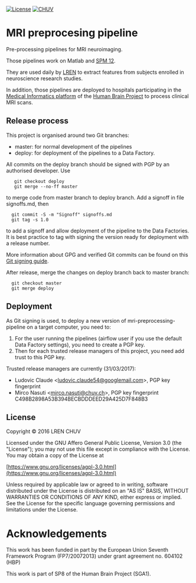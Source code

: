 
[![License](https://img.shields.io/badge/license-AGPL--3.0-blue.svg)](https://www.gnu.org/licenses/agpl-3.0.html) [![CHUV](https://img.shields.io/badge/CHUV-LREN-AF4C64.svg)](https://www.unil.ch/lren/en/home.html)

# MRI preprocesing pipeline

Pre-processing pipelines for MRI neuroimaging.

Those pipelines work on Matlab and [SPM 12](http://www.fil.ion.ucl.ac.uk/spm).

They are used daily by [LREN](https://www.unil.ch/lren/en/home.html) to extract features from subjects enrolled in neuroscience research studies.

In addition, those pipelines are deployed to hospitals participating in the [Medical Informatics platform](https://mip.humanbrainproject.eu) of the [Human Brain Project](https://humanbrainproject.eu) to process clinical MRI scans.

## Release process

This project is organised around two Git branches:

* master: for normal development of the pipelines
* deploy: for deployment of the pipelines to a Data Factory.

All commits on the deploy branch should be signed with PGP by an authorised developer.
Use

```
   git checkout deploy
   git merge --no-ff master
```

to merge code from master branch to deploy branch.
Add a signoff in file signoffs.md, then

```
  git commit -S -m "Signoff" signoffs.md
  git tag -s 1.0
```

to add a signoff and allow deployment of the pipeline to the Data Factories.
It is best practice to tag with signing the version ready for deployment with a release number.

More information about GPG and verified Git commits can be found on this [Git signing guide](https://developers.yubico.com/PGP/Git_signing.html).

After release, merge the changes on deploy branch back to master branch:

```
  git checkout master
  git merge deploy
```

## Deployment

As Git signing is used, to deploy a new version of mri-preprocessing-pipeline on a target computer,
you need to:

1. For the user running the pipelines (airflow user if you use the default Data Factory settings),
   you need to create a PGP key.
2. Then for each trusted release managers of this project, you need add trust to this PGP key.

Trusted release managers are currently (31/03/2017):

* Ludovic Claude \<ludovic.claude54@googlemail.com\>, PGP key fingerprint
* Mirco Nasuti \<mirco.nasuti@chuv.ch\>, PGP key fingerprint C498B2898A53B394BECBDDDEED29A425D7F848B3

## License

Copyright © 2016 LREN CHUV

Licensed under the GNU Affero General Public License, Version 3.0 (the "License");
you may not use this file except in compliance with the License.
You may obtain a copy of the License at

   [https://www.gnu.org/licenses/agpl-3.0.html](https://www.gnu.org/licenses/agpl-3.0.html)

Unless required by applicable law or agreed to in writing, software
distributed under the License is distributed on an "AS IS" BASIS,
WITHOUT WARRANTIES OR CONDITIONS OF ANY KIND, either express or implied.
See the License for the specific language governing permissions and
limitations under the License.

# Acknowledgements

This work has been funded in part by the European Union Seventh Framework Program (FP7/2007­2013) under grant agreement no. 604102 (HBP)

This work is part of SP8 of the Human Brain Project (SGA1).
